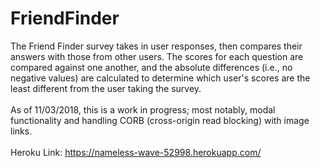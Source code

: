 # FriendFinder
The Friend Finder survey takes in user responses, then compares their answers with those from other users. The scores for each question are compared against one another, and the absolute differences (i.e., no negative values) are calculated to determine which user's scores are the least different from the user taking the survey.\
\
As of 11/03/2018, this is a work in progress; most notably, modal functionality and handling CORB (cross-origin read blocking) with image links.\
\
Heroku Link: https://nameless-wave-52998.herokuapp.com/
